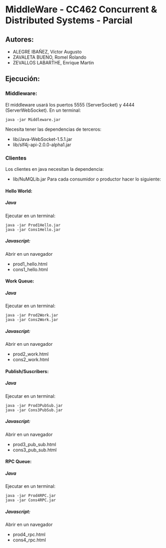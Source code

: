 # MiddleWare - CC462 Concurrent & Distributed Systems - Parcial
## Autores:
* ALEGRE IBAÑEZ, Víctor Augusto
* ZAVALETA BUENO, Romel Rolando
* ZEVALLOS LABARTHE, Enrique Martin

## Ejecución:
### Middleware:
El middleware usará los puertos 5555 (ServerSocket) y 4444 (ServerWebSocket).
En un terminal:
```
java -jar Middleware.jar
```
Necesita tener las dependencias de terceros:
* lib/Java-WebSocket-1.5.1.jar
* lib/slf4j-api-2.0.0-alpha1.jar

### Clientes
Los clientes en java necesitan la dependencia:
* lib/NuMQLib.jar
Para cada consumidor o productor hacer lo siguiente:
#### Hello World:
##### Java
Ejecutar en un terminal:
```
java -jar Prod1Hello.jar
java -jar Cons1Hello.jar
```
##### Javascript:
Abrir en un navegador
* prod1_hello.html
* cons1_hello.html

#### Work Queue:
##### Java
Ejecutar en un terminal:
```
java -jar Prod2Work.jar
java -jar Cons2Work.jar
```
##### Javascript:
Abrir en un navegador
* prod2_work.html
* cons2_work.html

#### Publish/Suscribers:
##### Java
Ejecutar en un terminal:
```
java -jar Prod3PubSub.jar
java -jar Cons3PubSub.jar
```
##### Javascript:
Abrir en un navegador
* prod3_pub_sub.html
* cons3_pub_sub.html

#### RPC Queue:
##### Java
Ejecutar en un terminal:
```
java -jar Prod4RPC.jar
java -jar Cons4RPC.jar
```
##### Javascript:
Abrir en un navegador
* prod4_rpc.html
* cons4_rpc.html
